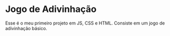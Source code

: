 # Jogo de Adivinhação

Esse é o meu primeiro projeto em JS, CSS e HTML. Consiste em um jogo de adivinhação básico.
